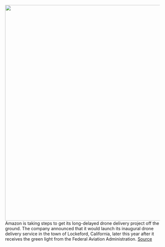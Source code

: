 <img src='https://cdn.vox-cdn.com/thumbor/N8Y02UGiuzwcjVk1g51kdA5cRZo=/0x0:1383x780/1200x800/filters:focal(582x280:802x500)/cdn.vox-cdn.com/uploads/chorus_image/image/70971038/drone_2.0.jpeg' width='700px' /><br/>
Amazon is taking steps to get its long-delayed drone delivery project off the ground. The company announced that it would launch its inaugural drone delivery service in the town of Lockeford, California, later this year after it receives the green light from the Federal Aviation Administration.
<a href='https://www.theverge.com/2022/6/13/23165727/amazon-drone-delivery-pilot-lockeford-faa'> Source <a/>